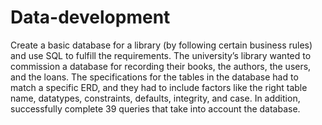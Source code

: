 # Data-development
Create a basic database for a library (by following certain business rules) and use SQL to fulfill the requirements. The university’s library wanted to commission a database for recording their books, the authors, the users, and the loans. The specifications for the tables in the database had to match a specific ERD, and they had to include factors like the right table name, datatypes, constraints, defaults, integrity, and case. In addition, successfully complete 39 queries that take into account the database.

